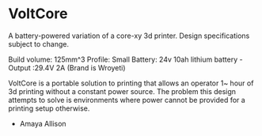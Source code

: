 # VoltCore

A battery-powered variation of a core-xy 3d printer. Design specifications subject to change.

Build volume: 125mm^3
Profile: Small
Battery: 24v 10ah lithium battery - Output :29.4V 2A (Brand is Wroyeti)

VoltCore is a portable solution to printing that allows an operator 1~ hour of 3d printing without a constant power source. The problem this design attempts to solve is environments where power cannot be provided for a printing setup otherwise.

- Amaya Allison
